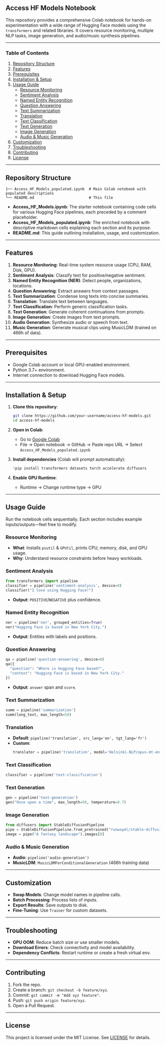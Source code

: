 ## Access HF Models Notebook

This repository provides a comprehensive Colab notebook for hands-on experimentation with a wide range of Hugging Face models using the `transformers` and related libraries. It covers resource monitoring, multiple NLP tasks, image generation, and audio/music synthesis pipelines.

---

### Table of Contents

1. [Repository Structure](#repository-structure)  
2. [Features](#features)  
3. [Prerequisites](#prerequisites)  
4. [Installation & Setup](#installation--setup)  
5. [Usage Guide](#usage-guide)  
   - [Resource Monitoring](#resource-monitoring)  
   - [Sentiment Analysis](#sentiment-analysis)  
   - [Named Entity Recognition](#named-entity-recognition)  
   - [Question Answering](#question-answering)  
   - [Text Summarization](#text-summarization)  
   - [Translation](#translation)  
   - [Text Classification](#text-classification)  
   - [Text Generation](#text-generation)  
   - [Image Generation](#image-generation)  
   - [Audio & Music Generation](#audio--music-generation)  
6. [Customization](#customization)  
7. [Troubleshooting](#troubleshooting)  
8. [Contributing](#contributing)  
9. [License](#license)

---

## Repository Structure

```plaintext
├── Access_HF_Models_populated.ipynb  # Main Colab notebook with populated descriptions
└── README.md                         # This file
```

- **Access_HF_Models.ipynb**: The starter notebook containing code cells for various Hugging Face pipelines, each preceded by a comment placeholder.  
- **Access_HF_Models_populated.ipynb**: The enriched notebook with descriptive markdown cells explaining each section and its purpose.  
- **README.md**: This guide outlining installation, usage, and customization.

---

## Features

1. **Resource Monitoring**: Real-time system resource usage (CPU, RAM, Disk, GPU).  
2. **Sentiment Analysis**: Classify text for positive/negative sentiment.  
3. **Named Entity Recognition (NER)**: Detect people, organizations, locations.  
4. **Question Answering**: Extract answers from context passages.  
5. **Text Summarization**: Condense long texts into concise summaries.  
6. **Translation**: Translate text between languages.  
7. **Text Classification**: Perform generic classification tasks.  
8. **Text Generation**: Generate coherent continuations from prompts.  
9. **Image Generation**: Create images from text prompts.  
10. **Audio Generation**: Synthesize audio or speech from text.  
11. **Music Generation**: Generate musical clips using MusicLDM (trained on 466h of data).

---

## Prerequisites

- Google Colab account or local GPU-enabled environment.  
- Python 3.7+ environment.  
- Internet connection to download Hugging Face models.

---

## Installation & Setup

1. **Clone this repository**:
   ```bash
   git clone https://github.com/your-username/access-hf-models.git
   cd access-hf-models
   ```

2. **Open in Colab**:  
   - Go to [Google Colab](https://colab.research.google.com)  
   - File → Open notebook → GitHub → Paste repo URL → Select `Access_HF_Models_populated.ipynb`

3. **Install dependencies** (Colab will prompt automatically):
   ```python
   !pip install transformers datasets torch accelerate diffusers
   ```

4. **Enable GPU Runtime**:  
   - Runtime → Change runtime type → GPU

---

## Usage Guide

Run the notebook cells sequentially. Each section includes example inputs/outputs—feel free to modify.

### Resource Monitoring
- **What**: Installs `psutil` & `GPUtil`, prints CPU, memory, disk, and GPU usage.  
- **Why**: Understand resource constraints before heavy workloads.

### Sentiment Analysis
```python
from transformers import pipeline
classifier = pipeline('sentiment-analysis', device=0)
classifier("I love using Hugging Face!")
```
- **Output**: `POSITIVE`/`NEGATIVE` plus confidence.

### Named Entity Recognition
```python
ner = pipeline('ner', grouped_entities=True)
ner("Hugging Face is based in New York City.")
```
- **Output**: Entities with labels and positions.

### Question Answering
```python
qa = pipeline('question-answering', device=0)
qa({
  "question": "Where is Hugging Face based?",
  "context": "Hugging Face is based in New York City."
})
```
- **Output**: `answer` span and `score`.

### Text Summarization
```python
summ = pipeline('summarization')
summ(long_text, max_length=50)
```

### Translation
- **Default**: `pipeline('translation', src_lang='en', tgt_lang='fr')`
- **Custom**:
  ```python
  translator = pipeline('translation', model='Helsinki-NLP/opus-mt-en-fr')
  ```

### Text Classification
```python
classifier = pipeline('text-classification')
```

### Text Generation
```python
gen = pipeline('text-generation')
gen("Once upon a time", max_length=50, temperature=0.7)
```

### Image Generation
```python
from diffusers import StableDiffusionPipeline
pipe = StableDiffusionPipeline.from_pretrained("runwayml/stable-diffusion-v1-5")
image = pipe("A fantasy landscape").images[0]
```

### Audio & Music Generation
- **Audio**: `pipeline('audio-generation')`  
- **MusicLDM**: `MusicLDMForConditionalGeneration` (466h training data)

---

## Customization

- **Swap Models**: Change model names in pipeline calls.  
- **Batch Processing**: Process lists of inputs.  
- **Export Results**: Save outputs to disk.  
- **Fine-Tuning**: Use `Trainer` for custom datasets.

---

## Troubleshooting

- **GPU OOM**: Reduce batch size or use smaller models.  
- **Download Errors**: Check connectivity and model availability.  
- **Dependency Conflicts**: Restart runtime or create a fresh virtual env.

---

## Contributing

1. Fork the repo.  
2. Create a branch: `git checkout -b feature/xyz`.  
3. Commit: `git commit -m "Add xyz feature"`.  
4. Push: `git push origin feature/xyz`.  
5. Open a Pull Request.

---

## License

This project is licensed under the MIT License. See [LICENSE](LICENSE) for details.

